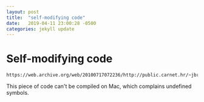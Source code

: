 ```yaml
---
layout: post
title:  "self-modifying code"
date:   2019-04-11 23:00:28 -0500
categories: jekyll update
---
```


# Self-modifying code 
```
https://web.archive.org/web/20100717072236/http://public.carnet.hr/~jbrecak/sm.html
```

This piece of code can't be compiled on Mac, which complains undefined symbols.
